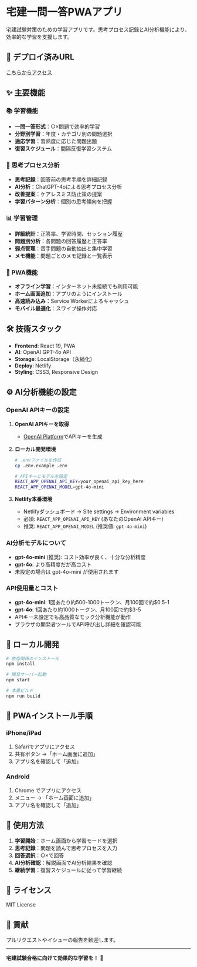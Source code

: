 # 宅建一問一答PWAアプリ

宅建試験対策のための学習アプリです。思考プロセス記録とAI分析機能により、効率的な学習を支援します。

## 🚀 デプロイ済みURL
[こちらからアクセス](https://takken-quiz-app.netlify.app)

## ✨ 主要機能

### 📚 学習機能
- **一問一答形式**：○×問題で効率的学習
- **分野別学習**：年度・カテゴリ別の問題選択
- **適応学習**：習熟度に応じた問題出題
- **復習スケジュール**：間隔反復学習システム

### 🧠 思考プロセス分析
- **思考記録**：回答前の思考手順を詳細記録
- **AI分析**：ChatGPT-4oによる思考プロセス分析
- **改善提案**：ケアレスミス防止策の提案
- **学習パターン分析**：個別の思考傾向を把握

### 📊 学習管理
- **詳細統計**：正答率、学習時間、セッション履歴
- **問題別分析**：各問題の回答履歴と正答率
- **弱点管理**：苦手問題の自動抽出と集中学習
- **メモ機能**：問題ごとのメモ記録と一覧表示

### 📱 PWA機能
- **オフライン学習**：インターネット未接続でも利用可能
- **ホーム画面追加**：アプリのようにインストール
- **高速読み込み**：Service Workerによるキャッシュ
- **モバイル最適化**：スワイプ操作対応

## 🛠️ 技術スタック
- **Frontend**: React 19, PWA
- **AI**: OpenAI GPT-4o API
- **Storage**: LocalStorage（永続化）
- **Deploy**: Netlify
- **Styling**: CSS3, Responsive Design

## ⚙️ AI分析機能の設定

### OpenAI APIキーの設定

1. **OpenAI APIキーを取得**
   - [OpenAI Platform](https://platform.openai.com/api-keys)でAPIキーを生成

2. **ローカル開発環境**
   ```bash
   # .envファイルを作成
   cp .env.example .env
   
   # APIキーとモデルを設定
   REACT_APP_OPENAI_API_KEY=your_openai_api_key_here
   REACT_APP_OPENAI_MODEL=gpt-4o-mini
   ```

3. **Netlify本番環境**
   - Netlifyダッシュボード → Site settings → Environment variables
   - 必須: `REACT_APP_OPENAI_API_KEY` (あなたのOpenAI APIキー)
   - 推奨: `REACT_APP_OPENAI_MODEL` (推奨値: `gpt-4o-mini`)

### AI分析モデルについて
- **gpt-4o-mini** (推奨): コスト効率が良く、十分な分析精度
- **gpt-4o**: より高精度だが高コスト
- 未設定の場合は gpt-4o-mini が使用されます

### API使用量とコスト
- **gpt-4o-mini**: 1回あたり約500-1000トークン、月100回で約$0.5-1
- **gpt-4o**: 1回あたり約1000トークン、月100回で約$3-5  
- APIキー未設定でも高品質なモック分析機能が動作
- ブラウザの開発者ツールでAPI呼び出し詳細を確認可能

## 🚀 ローカル開発

```bash
# 依存関係のインストール
npm install

# 開発サーバー起動
npm start

# 本番ビルド
npm run build
```

## 📱 PWAインストール手順

### iPhone/iPad
1. Safariでアプリにアクセス
2. 共有ボタン →「ホーム画面に追加」
3. アプリ名を確認して「追加」

### Android
1. Chrome でアプリにアクセス
2. メニュー → 「ホーム画面に追加」
3. アプリ名を確認して「追加」

## 🎯 使用方法

1. **学習開始**：ホーム画面から学習モードを選択
2. **思考記録**：問題を読んで思考プロセスを入力
3. **回答選択**：○×で回答
4. **AI分析確認**：解説画面でAI分析結果を確認
5. **継続学習**：復習スケジュールに従って学習継続

## 📄 ライセンス
MIT License

## 🤝 貢献
プルリクエストやイシューの報告を歓迎します。

---

**宅建試験合格に向けて効果的な学習を！** 🎉
